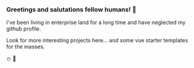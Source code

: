 ### Greetings and salutations fellow humans! 👋

I've been living in enterprise land for a long time and have neglected my github profile.

Look for more interesting projects here... and some vue starter templates for the masses.

⛄ 🐷
